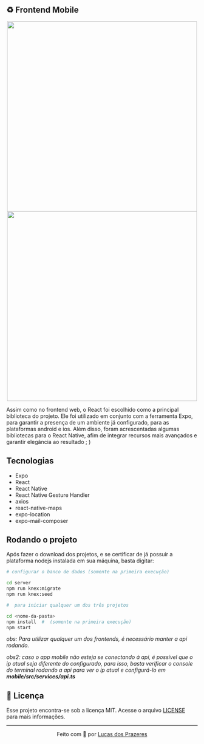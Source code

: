 ## ♻️ Frontend Mobile

<div align=center>
  <img height="500" src="../.github/home-mobile.png">
<img height="500" src="../.github/detalhes-mobile.svg">
</div>

Assim como no frontend web, o React foi escolhido como a principal biblioteca do projeto. Ele foi utilizado em conjunto com a ferramenta Expo, para garantir a presença de um ambiente já configurado, para as plataformas android e ios. Além disso, foram acrescentadas algumas bibliotecas para o React Native, afim de integrar recursos mais avançados e garantir elegância ao resultado ; )

## Tecnologias
  + Expo
  + React
  + React Native
  + React Native Gesture Handler
  + axios
  + react-native-maps
  + expo-location
  + expo-mail-composer

## Rodando o projeto

Após fazer o download dos projetos, e se certificar de já possuir a plataforma nodejs instalada em sua máquina, basta digitar:

``` bash
# configurar o banco de dados (somente na primeira execução)

cd server
npm run knex:migrate
npm run knex:seed

#  para iniciar qualquer um dos três projetos

cd <nome-da-pasta>
npm install  #  (somente na primeira execução)
npm start
```

*obs: Para utilizar qualquer um dos frontends, é necessário manter a api rodando.*

*obs2: caso o app mobile não esteja se conectando á api, é possível que o ip atual seja diferente do configurado, para isso, basta verificar o console do terminal rodando a api para ver o ip atual e configurá-lo em **mobile/src/services/api.ts***

## 📝 Licença

Esse projeto encontra-se sob a licença MIT. Acesse o arquivo [LICENSE](../LICENSE) para mais informações. 

***

<p align=center>Feito com 💜 por <a href="https://www.linkedin.com/in/lucas-prazeres-781772182/">Lucas dos Prazeres</a><p>
